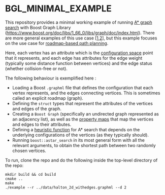 # BGL_MINIMAL_EXAMPLE

This repository provides a minimal working example of running [A* graph search](https://brilliant.org/wiki/a-star-search/) with Boost Graph Library (https://www.boost.org/doc/libs/1_66_0/libs/graph/doc/index.html). There are more general examples of this use case [[1](https://www.boost.org/doc/libs/1_54_0/libs/graph/example/astar-cities.cpp),[2](https://github.com/wpm/Astar-Maze-Solver)], but this example focuses on the use case for [roadmap-based path planning](http://planning.cs.uiuc.edu/node240.html). 

Here, each vertex has an attribute which is the [configuration space](http://planning.cs.uiuc.edu/node123.html) point that it represents, and each edge has attributes for the edge weight (typically some distance function between vertices) and the edge status (whether collision-free or not).

The following behaviour is exemplified here :

- Loading a Boost `.graphml` file that defines the configuration that each vertex represents, and the edges connecting vertices. This is sometimes called an explicit roadmap (graph).
- Defining the `struct` types that represent the attributes of the vertices and edges of the graph.
- Creating a `Boost Graph` (specifically an undirected graph represented as an adjacency list), as well as the [property maps](https://www.boost.org/doc/libs/1_55_0/libs/graph/doc/using_property_maps.html) that map the vertices and edges to their attributes.
- Defining a [heuristic function](https://www.boost.org/doc/libs/1_46_0/libs/graph/doc/astar_search.html) for A* search that depends on the underlying configurations of the vertices (as they typically should).
- Running `boost::astar_search` in its most general form with all the relevant arguments, to obtain the shortest path between two randomly chosen vertices.

To run, clone the repo and do the following inside the top-level directory of the repo:

```
mkdir build && cd build
cmake ..
make
./example --r ../data/halton_2d_withedges.graphml --d 2
```
